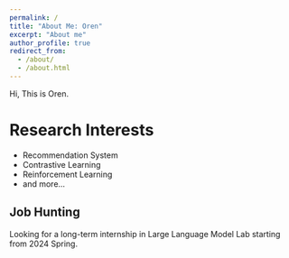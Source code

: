 ```yaml
---
permalink: /
title: "About Me: Oren"
excerpt: "About me"
author_profile: true
redirect_from: 
  - /about/
  - /about.html
---
```

Hi, This is Oren.


Research Interests
======
- Recommendation System
- Contrastive Learning
- Reinforcement Learning 
- and more...

Job Hunting
------
Looking for a long-term internship in Large Language Model Lab starting from 2024 Spring.


